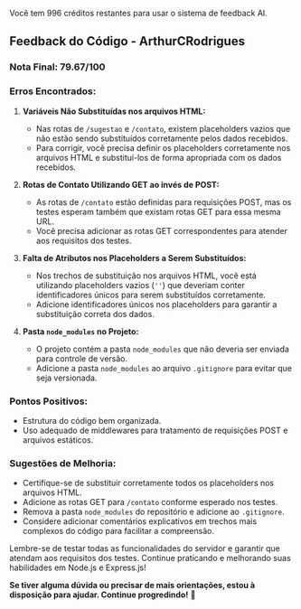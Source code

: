 Você tem 996 créditos restantes para usar o sistema de feedback AI.
## Feedback do Código - ArthurCRodrigues

### Nota Final: 79.67/100

### Erros Encontrados:
1. **Variáveis Não Substituídas nos arquivos HTML:**
   - Nas rotas de `/sugestao` e `/contato`, existem placeholders vazios que não estão sendo substituídos corretamente pelos dados recebidos.
   - Para corrigir, você precisa definir os placeholders corretamente nos arquivos HTML e substituí-los de forma apropriada com os dados recebidos.

2. **Rotas de Contato Utilizando GET ao invés de POST:**
   - As rotas de `/contato` estão definidas para requisições POST, mas os testes esperam também que existam rotas GET para essa mesma URL.
   - Você precisa adicionar as rotas GET correspondentes para atender aos requisitos dos testes.

3. **Falta de Atributos nos Placeholders a Serem Substituídos:**
   - Nos trechos de substituição nos arquivos HTML, você está utilizando placeholders vazios (`''`) que deveriam conter identificadores únicos para serem substituídos corretamente.
   - Adicione identificadores únicos nos placeholders para garantir a substituição correta dos dados.

4. **Pasta `node_modules` no Projeto:**
   - O projeto contém a pasta `node_modules` que não deveria ser enviada para controle de versão.
   - Adicione a pasta `node_modules` ao arquivo `.gitignore` para evitar que seja versionada.

### Pontos Positivos:
- Estrutura do código bem organizada.
- Uso adequado de middlewares para tratamento de requisições POST e arquivos estáticos.

### Sugestões de Melhoria:
- Certifique-se de substituir corretamente todos os placeholders nos arquivos HTML.
- Adicione as rotas GET para `/contato` conforme esperado nos testes.
- Remova a pasta `node_modules` do repositório e adicione ao `.gitignore`.
- Considere adicionar comentários explicativos em trechos mais complexos do código para facilitar a compreensão.

Lembre-se de testar todas as funcionalidades do servidor e garantir que atendam aos requisitos dos testes. Continue praticando e melhorando suas habilidades em Node.js e Express.js!

**Se tiver alguma dúvida ou precisar de mais orientações, estou à disposição para ajudar. Continue progredindo!** 🚀